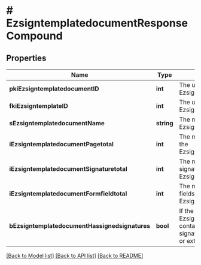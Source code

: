 # # EzsigntemplatedocumentResponseCompound

## Properties

Name | Type | Description | Notes
------------ | ------------- | ------------- | -------------
**pkiEzsigntemplatedocumentID** | **int** | The unique ID of the Ezsigntemplatedocument |
**fkiEzsigntemplateID** | **int** | The unique ID of the Ezsigntemplate |
**sEzsigntemplatedocumentName** | **string** | The name of the Ezsigntemplatedocument. |
**iEzsigntemplatedocumentPagetotal** | **int** | The number of pages in the Ezsigntemplatedocument. |
**iEzsigntemplatedocumentSignaturetotal** | **int** | The number of total signatures in the Ezsigntemplate. |
**iEzsigntemplatedocumentFormfieldtotal** | **int** | The number of total form fields in the Ezsigntemplate. |
**bEzsigntemplatedocumentHassignedsignatures** | **bool** | If the Ezsigntemplatedocument contains signed signatures (From internal or external sources) |

[[Back to Model list]](../../README.md#models) [[Back to API list]](../../README.md#endpoints) [[Back to README]](../../README.md)
